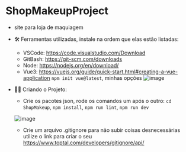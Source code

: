 # ShopMakeupProject
- site para loja de maquiagem

- :hammer_and_wrench: Ferramentas utilizadas, instale na ordem que elas estão listadas: 
  - VSCode: https://code.visualstudio.com/Download
  - GitBash: https://git-scm.com/downloads
  - Node: https://nodejs.org/en/download/ 
  - Vue3:  https://vuejs.org/guide/quick-start.html#creating-a-vue-application ```npm init vue@latest```, minhas opções
  ![image](https://user-images.githubusercontent.com/47541659/215236552-f0455e6c-be75-4314-adf7-3a6d0d3b1e22.png)
 
- :construction_worker_woman:	 Criando o Projeto:
  - Crie os pacotes json, rode os comandos  um após o outro: ```cd ShopMakeup```, ```npm install```, ```npm run lint```, ```npm run dev```
  
  ![image](https://user-images.githubusercontent.com/47541659/215236782-3d886255-055a-482e-b180-498389c97d18.png)
  - Crie um arquivo .gitignore para não subir coisas desnecessárias utilize o link para criar o seu https://www.toptal.com/developers/gitignore/api/
  
